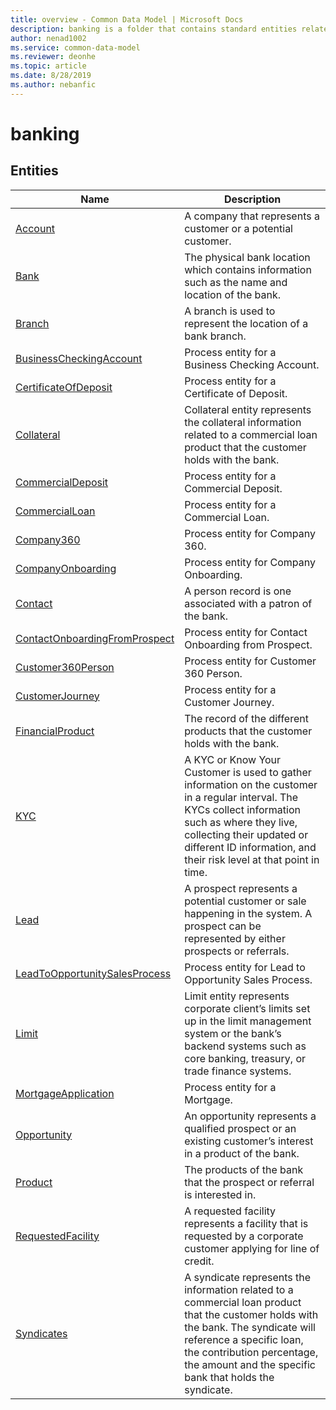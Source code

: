 ```yaml
---
title: overview - Common Data Model | Microsoft Docs
description: banking is a folder that contains standard entities related to the Common Data Model.
author: nenad1002
ms.service: common-data-model
ms.reviewer: deonhe
ms.topic: article
ms.date: 8/28/2019
ms.author: nebanfic
---
```


# banking


## Entities

|Name|Description|
|---|---|
|[Account](Account.md)|A company that represents a customer or a potential customer.  |
|[Bank](Bank.md)|The physical bank location which contains information such as the name and location of the bank.  |
|[Branch](Branch.md)|A branch is used to represent the location of a bank branch.  |
|[BusinessCheckingAccount](BusinessCheckingAccount.md)|Process entity for a Business Checking Account.  |
|[CertificateOfDeposit](CertificateOfDeposit.md)|Process entity for a Certificate of Deposit.  |
|[Collateral](Collateral.md)|Collateral entity represents the collateral information related to a commercial loan product that the customer holds with the bank.  |
|[CommercialDeposit](CommercialDeposit.md)|Process entity for a Commercial Deposit.  |
|[CommercialLoan](CommercialLoan.md)|Process entity for a Commercial Loan.  |
|[Company360](Company360.md)|Process entity for Company 360.  |
|[CompanyOnboarding](CompanyOnboarding.md)|Process entity for Company Onboarding.  |
|[Contact](Contact.md)|A person record is one associated with a patron of the bank.  |
|[ContactOnboardingFromProspect](ContactOnboardingFromProspect.md)|Process entity for Contact Onboarding from Prospect.  |
|[Customer360Person](Customer360Person.md)|Process entity for Customer 360 Person.  |
|[CustomerJourney](CustomerJourney.md)|Process entity for a Customer Journey.  |
|[FinancialProduct](FinancialProduct.md)|The record of the different products that the customer holds with the bank.  |
|[KYC](KYC.md)|A KYC or Know Your Customer is used to gather information on the customer in a regular interval. The KYCs collect information such as where they live, collecting their updated or different ID information, and their risk level at that point in time.  |
|[Lead](Lead.md)|A prospect represents a potential customer or sale happening in the system. A prospect can be represented by either prospects or referrals.  |
|[LeadToOpportunitySalesProcess](LeadToOpportunitySalesProcess.md)|Process entity for Lead to Opportunity  Sales Process.  |
|[Limit](Limit.md)|Limit entity represents corporate client’s limits set up in the limit management system or the bank’s backend systems such as core banking, treasury, or trade finance systems.  |
|[MortgageApplication](MortgageApplication.md)|Process entity for a Mortgage.  |
|[Opportunity](Opportunity.md)|An opportunity represents a qualified prospect or an existing customer’s interest in a product of the bank.  |
|[Product](Product.md)|The products of the bank that the prospect or referral is interested in.  |
|[RequestedFacility](RequestedFacility.md)|A requested facility represents a facility that is requested by a corporate customer applying for line of credit.  |
|[Syndicates](Syndicates.md)|A syndicate represents the information related to a commercial loan product that the customer holds with the bank. The syndicate will reference a specific loan, the contribution percentage, the amount and the specific bank that holds the syndicate.  |
